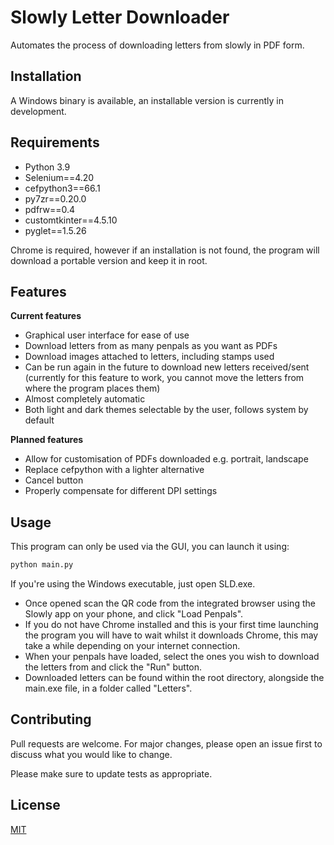 # Slowly Letter Downloader

Automates the process of downloading letters from slowly in PDF form.

## Installation

A Windows binary is available, an installable version is currently in development.

## Requirements

 - Python 3.9
 - Selenium==4.20
 - cefpython3==66.1
 - py7zr==0.20.0
 - pdfrw==0.4
 - customtkinter==4.5.10
 - pyglet==1.5.26
 
 Chrome is required, however if an installation is not found, the program will download a portable version and keep it in root.

## Features

 **Current features**
 - Graphical user interface for ease of use
 - Download letters from as many penpals as you want as PDFs
 - Download images attached to letters, including stamps used
 - Can be run again in the future to download new letters received/sent (currently for this feature to work, you cannot move the letters from where the program places them)
 - Almost completely automatic
 - Both light and dark themes selectable by the user, follows system by default

**Planned features** 

 - Allow for customisation of PDFs downloaded e.g. portrait, landscape
 - Replace cefpython with a lighter alternative
 - Cancel button 
 - Properly compensate for different DPI settings

## Usage

This program can only be used via the GUI, you can launch it using:
```python
python main.py
```
If you're using the Windows executable, just open SLD.exe.

 - Once opened scan the QR code from the integrated browser using the Slowly app on your phone, and click "Load Penpals".
 - If you do not have Chrome installed and this is your first time launching the program you will have to wait whilst it downloads Chrome, this may take a while depending on your internet connection.
 - When your penpals have loaded, select the ones you wish to download the letters from and click the "Run" button.
 - Downloaded letters can be found within the root directory, alongside the main.exe file, in a folder called "Letters".

## Contributing
Pull requests are welcome. For major changes, please open an issue first to discuss what you would like to change.

Please make sure to update tests as appropriate.

## License
[MIT](https://choosealicense.com/licenses/mit/)
